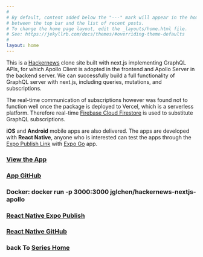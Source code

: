 ```yaml
---
#
# By default, content added below the "---" mark will appear in the home page
# between the top bar and the list of recent posts.
# To change the home page layout, edit the _layouts/home.html file.
# See: https://jekyllrb.com/docs/themes/#overriding-theme-defaults
#
layout: home
---
```


This is a [Hackernews](https://news.ycombinator.com/) clone site built with next.js implementing GraphQL APIs, for which Apollo Client is adopted in the frontend and Apollo Server in the backend server. We can successfully build a full functionality of GraphQL server with next.js, including queries, mutations, and subscriptions.
           
The real-time communication of subscriptions however was found not to function well once the package is deployed to Vercel, which is a serverless platform. Therefore real-time [Firebase Cloud Firestore](https://firebase.google.com/products/firestore) is used to substitute GraphQL subscriptions.

**iOS** and **Android** mobile apps are also delivered. The apps are developed with **React Native**, anyone who is interested can test the apps through the [Expo Publish Link](https://expo.dev/@jglchen/hackernews-apollo) with [Expo Go](https://expo.dev/client) app. 

### [View the App](https://hackernews-nextjs-apollo.vercel.app)
### [App GitHub](https://github.com/jglchen/hackernews-nextjs-apollo)
### Docker: docker run -p 3000:3000 jglchen/hackernews-nextjs-apollo
### [React Native Expo Publish](https://expo.dev/@jglchen/hackernews-apollo)
### [React Native GitHub](https://github.com/jglchen/react-native-hackernews-apollo)
### back To [Series Home](https://jglchen.github.io/)
